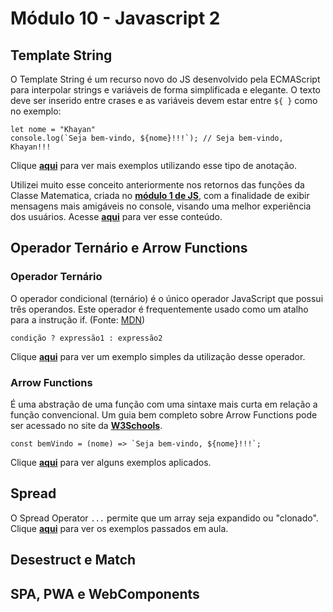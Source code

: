 # Módulo 10 - Javascript 2

## Template String

O Template String  é um recurso novo do JS desenvolvido pela ECMAScript para interpolar strings e variáveis de forma simplificada e elegante. O texto deve ser inserido entre crases e as variáveis devem estar entre `${ }` como no exemplo:

    let nome = "Khayan"
    console.log(`Seja bem-vindo, ${nome}!!!`); // Seja bem-vindo, Khayan!!!

Clique **[aqui](template-string.js)** para ver mais exemplos utilizando esse tipo de anotação.

Utilizei muito esse conceito anteriormente nos retornos das funções da Classe Matematica, criada no **[módulo 1 de JS](..\modulo-09-javascript-1)**, com a finalidade de exibir mensagens mais amigáveis no console, visando uma melhor experiência dos usuários. Acesse **[aqui](..\modulo-09-javascript-1\classe.js)** para ver esse conteúdo.


## Operador Ternário e Arrow Functions


### Operador Ternário

O operador condicional (ternário) é o único operador JavaScript que possui três operandos. Este operador é frequentemente usado como um atalho para a instrução if. (Fonte: [MDN](https://developer.mozilla.org/pt-BR/docs/Web/JavaScript/Reference/Operators/Operador_Condicional))

    condição ? expressão1 : expressão2

Clique **[aqui](ternario.js)** para ver um exemplo simples da utilização desse operador.


### Arrow Functions

É uma abstração de uma função com uma sintaxe mais curta em relação a função convencional. Um guia bem completo sobre Arrow Functions pode ser acessado no site da **[W3Schools](https://www.w3schools.com/js/js_arrow_function.asp)**.

    const bemVindo = (nome) => `Seja bem-vindo, ${nome}!!!`;

Clique **[aqui](arrow-function.js)** para ver alguns exemplos aplicados.

## Spread

O Spread Operator `...` permite que um array seja expandido ou "clonado". Clique **[aqui](spread.js)** para ver os exemplos passados em aula.

## Desestruct e Match

## SPA, PWA e WebComponents